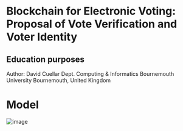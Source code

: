 # Blockchain for Electronic Voting: Proposal of Vote Verification and Voter Identity

## Education purposes
Author: David Cuellar
Dept. Computing & Informatics
Bournemouth University
Bournemouth, United Kingdom

# Model

![image]([https://github.com/davidcuellard/js-ecommerce/blob/main/media/gif.gif?raw=true](https://github.com/davidcuellard/blockchain-verify/blob/main/media/BN-Model.jpg?raw=true)https://github.com/davidcuellard/blockchain-verify/blob/main/media/BN-Model.jpg?raw=true)
